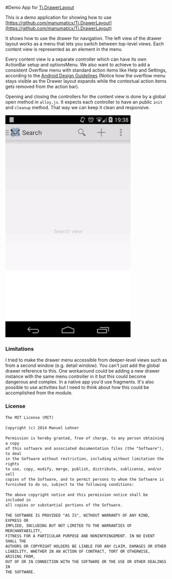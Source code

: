 #Demo App for [Ti.DrawerLayout](https://github.com/manumaticx/Ti.DrawerLayout)

This is a demo application for showing how to use [https://github.com/manumaticx/Ti.DrawerLayout](https://github.com/manumaticx/Ti.DrawerLayout)

It shows how to use the drawer for navigation. The left view of the drawer layout works as a menu that lets you switch between top-level views. Each content view is represented as an element in the menu.

Every content view is a separate controller which can have its own ActionBar setup and optionsMenu. We also want to achieve to add a consistent Overflow menu with standard action items like Help and Settings, according to the [Android Design Guidelines](http://developer.android.com/design/patterns/navigation-drawer.html) (Notice how the overflow menu stays visible as the Drawer layout expands while the contextual action items gets removed from the action bar).

Opening and closing the controllers for the content view is done by a global open method in `alloy.js`. It expects each controller to have an public `init` and `cleanup` method. That way we can keep it clean and responsive.

![](demo.gif)

### Limitations

I tried to make the drawer menu accessible from deeper-level views such as from a second window (e.g. detail window). You can't just add the global drawer reference to this. One workaround could be adding a new drawer instance with the same menu controller in it but this could become dangerous and complex. In a native app you'd use fragments. It's also possible to use activities but I need to think about how this could be accomplished from the module.

### License

    The MIT License (MIT)

    Copyright (c) 2014 Manuel Lehner

    Permission is hereby granted, free of charge, to any person obtaining a copy
    of this software and associated documentation files (the "Software"), to deal
    in the Software without restriction, including without limitation the rights
    to use, copy, modify, merge, publish, distribute, sublicense, and/or sell
    copies of the Software, and to permit persons to whom the Software is
    furnished to do so, subject to the following conditions:

    The above copyright notice and this permission notice shall be included in
    all copies or substantial portions of the Software.

    THE SOFTWARE IS PROVIDED "AS IS", WITHOUT WARRANTY OF ANY KIND, EXPRESS OR
    IMPLIED, INCLUDING BUT NOT LIMITED TO THE WARRANTIES OF MERCHANTABILITY,
    FITNESS FOR A PARTICULAR PURPOSE AND NONINFRINGEMENT. IN NO EVENT SHALL THE
    AUTHORS OR COPYRIGHT HOLDERS BE LIABLE FOR ANY CLAIM, DAMAGES OR OTHER
    LIABILITY, WHETHER IN AN ACTION OF CONTRACT, TORT OR OTHERWISE, ARISING FROM,
    OUT OF OR IN CONNECTION WITH THE SOFTWARE OR THE USE OR OTHER DEALINGS IN
    THE SOFTWARE.
